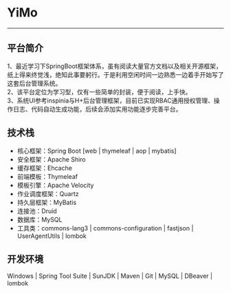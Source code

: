 # YiMo
--------------------
## 平台简介
1、最近学习下SpringBoot框架体系，虽有阅读大量官方文档以及相关开源框架，纸上得来终觉浅，绝知此事要躬行。于是利用空闲时间一边熟悉一边着手开始写了这套后台管理系统。<br>
2、该平台定位为学习型，仅有一些简单的封装，便于阅读，上手快。<br>
3、系统UI参考inspinia与H+后台管理框架，目前已实现RBAC通用授权管理、操作日志、代码自动生成功能，后续会添加实用功能逐步完善平台。<br>

## 技术栈
* 核心框架：Spring Boot [web | thymeleaf | aop | mybatis] 
* 安全框架：Apache Shiro
* 缓存框架：Ehcache
* 前端模板：Thymeleaf
* 模板引擎：Apache Velocity
* 作业调度框架：Quartz
* 持久层框架：MyBatis
* 连接池：Druid 
* 数据库：MySQL
* 工具类：commons-lang3 | commons-configuration | fastjson | UserAgentUtils | lombok

## 开发环境
Windows | Spring Tool Suite  | SunJDK | Maven  | Git | MySQL | DBeaver | lombok